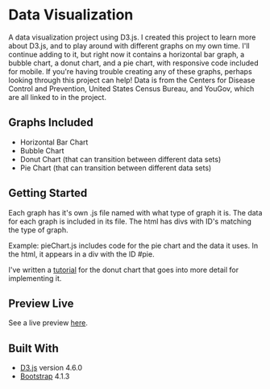 # Data Visualization

A data visualization project using D3.js. I created this project to learn more about D3.js, and to play around with different graphs on my own time. I'll continue adding to it, but right now it contains a horizontal bar graph, a bubble chart, a donut chart, and a pie chart, with responsive code included for mobile. If you're having trouble creating any of these graphs, perhaps looking through this project can help! Data is from the Centers for Disease Control and Prevention, United States Census Bureau, and YouGov, which are all linked to in the project.
 
## Graphs Included
* Horizontal Bar Chart
* Bubble Chart
* Donut Chart (that can transition between different data sets)
* Pie Chart (that can transition between different data sets)

## Getting Started

Each graph has it's own .js file named with what type of graph it is. The data for each graph is included in its file. The html has divs with ID's matching the type of graph.

Example: pieChart.js includes code for the pie chart and the data it uses. In the html, it appears in a div with the ID #pie.

I've written a [tutorial](https://medium.com/@kj_schmidt/making-an-animated-donut-chart-with-d3-js-17751fde4679) for the donut chart that goes into more detail for implementing it.

## Preview Live

See a live preview [here](https://kjschmidt913.github.io/data-visualization/).


## Built With

* [D3.js](https://d3js.org/) version 4.6.0
* [Bootstrap](https://v4-alpha.getbootstrap.com/) 4.1.3
